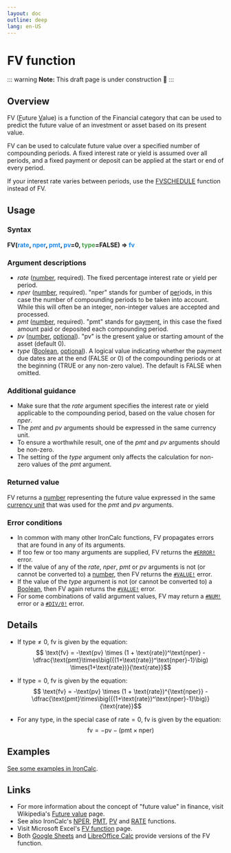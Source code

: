 ```yaml
---
layout: doc
outline: deep
lang: en-US
---
```

# FV function
::: warning
**Note:** This draft page is under construction 🚧
:::
## Overview
FV (<u>F</u>uture <u>V</u>alue) is a function of the Financial category that can be used to predict the future value of an investment or asset based on its present value.

FV can be used to calculate future value over a specified number of compounding periods. A fixed interest rate or yield is assumed over all periods, and a fixed payment or deposit can be applied at the start or end of every period.

If your interest rate varies between periods, use the [FVSCHEDULE](/functions/financial/fvschedule) function instead of FV.
## Usage
### Syntax
**FV(<span title="Number" style="color:#1E88E5">rate</span>, <span title="Number" style="color:#1E88E5">nper</span>, <span title="Number" style="color:#1E88E5">pmt</span>, <span title="Number" style="color:#1E88E5">pv</span>=0, <span title="Boolean" style="color:#43A047">type</span>=FALSE) => <span title="Number" style="color:#1E88E5">fv</span>**
### Argument descriptions
* *rate* ([number](/features/value-types#numbers), required). The fixed percentage interest rate or yield per period.
* *nper* ([number](/features/value-types#numbers), required). "nper" stands for <u>n</u>umber of <u>per</u>iods, in this case the number of compounding periods to be taken into account. While this will often be an integer, non-integer values are accepted and processed.
* *pmt* ([number](/features/value-types#numbers), required). "pmt" stands for <u>p</u>ay<u>m</u>en<u>t</u>, in this case the fixed amount paid or deposited each compounding period. 
* *pv* ([number](/features/value-types#numbers), [optional](/features/optional-arguments.md)). "pv" is the <u>p</u>resent <u>v</u>alue or starting amount of the asset (default 0).
* *type* ([Boolean](/features/value-types/#booleans), [optional](/features/optional-arguments.md)). A logical value indicating whether the payment due dates are at the end (FALSE or 0) of the compounding periods or at the beginning (TRUE or any non-zero value). The default is FALSE when omitted.
### Additional guidance
* Make sure that the *rate* argument specifies the interest rate or yield applicable to the compounding period, based on the value chosen for *nper*.
* The *pmt* and *pv* arguments should be expressed in the same currency unit.
* To ensure a worthwhile result, one of the *pmt* and *pv* arguments should be non-zero.
* The setting of the *type* argument only affects the calculation for non-zero values of the *pmt* argument.
### Returned value
FV returns a [number](/features/value-types/#numbers) representing the future value expressed in the same [currency unit](/features/units) that was used for the *pmt* and *pv* arguments.
### Error conditions
* In common with many other IronCalc functions, FV propagates errors that are found in any of its arguments.
* If too few or too many arguments are supplied, FV returns the [`#ERROR!`](/features/error-types.md#error) error.
* If the value of any of the *rate*, *nper*, *pmt* or *pv* arguments is not (or cannot be converted to) a [number](/features/value-types#numbers), then FV returns the [`#VALUE!`](/features/error-types.md#value) error.
* If the value of the *type* argument is not (or cannot be converted to) a [Boolean](/features/value-types#booleans), then FV again returns the [`#VALUE!`](/features/error-types.md#value) error.
* For some combinations of valid argument values, FV may return a [`#NUM!`](/features/error-types.md#num) error or a [`#DIV/0!`](/features/error-types.md#div-0) error.
<!--@include: ../markdown-snippets/error-type-details.txt-->
## Details
* If $\text{type} \neq 0$, $\text{fv}$ is given by the equation:
$$ \text{fv} = -\text{pv} \times (1 + \text{rate})^\text{nper} - \dfrac{\text{pmt}\times\big({(1+\text{rate})^\text{nper}-1}\big) \times(1+\text{rate})}{\text{rate}}$$

* If $\text{type} = 0$, $\text{fv}$ is given by the equation:
$$ \text{fv} = -\text{pv} \times (1 + \text{rate})^{\text{nper}} - \dfrac{\text{pmt}\times\big({(1+\text{rate})^\text{nper}-1}\big)}{\text{rate}}$$

* For any $\text{type}$, in the special case of $\text{rate} = 0$, $\text{fv}$ is given by the equation:
$$ \text{fv} = -\text{pv} - (\text{pmt} \times \text{nper}) $$
## Examples
[See some examples in IronCalc](https://app.ironcalc.com/?example=fv).

## Links
* For more information about the concept of "future value" in finance, visit Wikipedia's [Future value](https://en.wikipedia.org/wiki/Future_value) page.
* See also IronCalc's [NPER](/functions/financial/nper), [PMT](/functions/financial/pmt), [PV](/functions/financial/pv) and [RATE](/functions/financial/rate) functions.
* Visit Microsoft Excel's [FV function](https://support.microsoft.com/en-gb/office/fv-function-2eef9f44-a084-4c61-bdd8-4fe4bb1b71b3) page.
* Both [Google Sheets](https://support.google.com/docs/answer/3093224) and [LibreOffice Calc](https://wiki.documentfoundation.org/Documentation/Calc_Functions/FV) provide versions of the FV function.